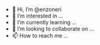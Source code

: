 - 👋 Hi, I’m @enzoneri
- 👀 I’m interested in ...
- 🌱 I’m currently learning ...
- 💞️ I’m looking to collaborate on ...
- 📫 How to reach me ...

<!---
enzoneri/enzoneri is a ✨ special ✨ repository because its `README.md` (this file) appears on your GitHub profile.
You can click the Preview link to take a look at your changes.
--->
